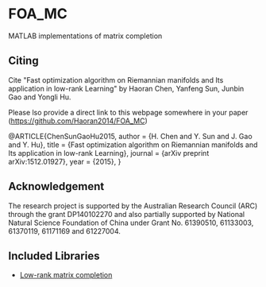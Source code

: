 # FOA_MC
MATLAB implementations of matrix completion

## Citing

Cite "Fast optimization algorithm on Riemannian manifolds and Its application in low-rank Learning" by Haoran Chen, Yanfeng Sun, Junbin Gao and Yongli Hu.

Please lso provide a direct link to this webpage somewhere in your paper (https://github.com/Haoran2014/FOA_MC)

@ARTICLE{ChenSunGaoHu2015,
author = {H. Chen and Y. Sun and J. Gao and Y. Hu},
title = {Fast optimization algorithm on Riemannian manifolds and Its application in low-rank Learning},
journal = {arXiv preprint arXiv:1512.01927},
year = {2015},
}



## Acknowledgement

 The research project is supported by the Australian Research Council (ARC) through the grant DP140102270 and also partially supported by National Natural Science Foundation of China under Grant No. 61390510, 61133003, 61370119, 61171169 and 61227004.

## Included Libraries

- [Low-rank matrix completion][1]

[1]: http://www.unige.ch/math/vandereycken/matrix_completion.html
